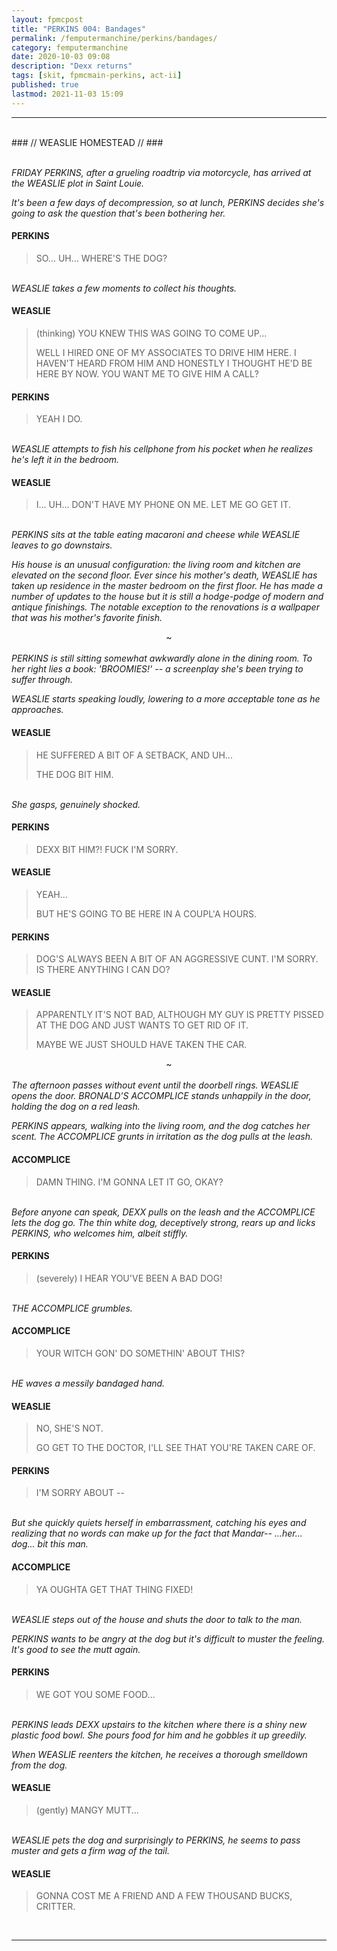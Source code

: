```yaml
---
layout: fpmcpost
title: "PERKINS 004: Bandages"
permalink: /femputermanchine/perkins/bandages/
category: femputermanchine
date: 2020-10-03 09:08
description: "Dexx returns"
tags: [skit, fpmcmain-perkins, act-ii]
published: true
lastmod: 2021-11-03 15:09
---
```

[//]: # ( 10/03/20  -added)
[//]: # ( 10/15/21  -linkout removed)
[//]: # ( 11/03/21  -title added)

*****
<br>
### // WEASLIE HOMESTEAD // ###

<br><i>FRIDAY PERKINS, after a grueling roadtrip via motorcycle, has arrived at the WEASLIE plot in Saint Louie. </i>

<i>It's been a few days of decompression, so at lunch, PERKINS decides she's going to ask the question that's been bothering her. </i>

#### PERKINS 

> SO... UH... WHERE'S THE DOG?

<br><I>WEASLIE takes a few moments to collect his thoughts. </i>

#### WEASLIE 

> (thinking) YOU KNEW THIS WAS GOING TO COME UP...
> 
> WELL I HIRED ONE OF MY ASSOCIATES TO DRIVE HIM HERE. I HAVEN'T HEARD FROM HIM AND HONESTLY I THOUGHT HE'D BE HERE BY NOW. YOU WANT ME TO GIVE HIM A CALL?

#### PERKINS 

> YEAH I DO. 

<br><I>WEASLIE attempts to fish his cellphone from his pocket when he realizes he's left it in the bedroom.</i>

#### WEASLIE 

> I... UH... DON'T HAVE MY PHONE ON ME. LET ME GO GET IT.

<br><I>PERKINS sits at the table eating macaroni and cheese while WEASLIE leaves to go downstairs.</i>

<i>His house is an unusual configuration: the living room and kitchen are elevated on the second floor. Ever since his mother's death, WEASLIE has taken up residence in the master bedroom on the first floor. He has made a number of updates to the house but it is still a hodge-podge of modern and antique finishings. The notable exception to the renovations is a wallpaper that was his mother's favorite finish.</i>

<center>~</center>
<br><i>PERKINS is still sitting somewhat awkwardly alone in the dining room. To her right lies a book: 'BROOMIES!' -- a screenplay she's been trying to suffer through.</i>

<i>WEASLIE starts speaking loudly, lowering to a more acceptable tone as he approaches.</i>

#### WEASLIE 

> HE SUFFERED A BIT OF A SETBACK, AND UH...
> 
> THE DOG BIT HIM.

<br><i>She gasps, genuinely shocked.</i>

#### PERKINS

> DEXX BIT HIM?! FUCK I'M SORRY.

#### WEASLIE 

> YEAH...
> 
> BUT HE'S GOING TO BE HERE IN A COUPL'A HOURS.

#### PERKINS 

> DOG'S ALWAYS BEEN A BIT OF AN AGGRESSIVE CUNT. I'M SORRY. IS THERE ANYTHING I CAN DO?

#### WEASLIE 

> APPARENTLY IT'S NOT BAD, ALTHOUGH MY GUY IS PRETTY PISSED AT THE DOG AND JUST WANTS TO GET RID OF IT. 
> 
> MAYBE WE JUST SHOULD HAVE TAKEN THE CAR.

<CENTER>~</CENTER>
<br><I>The afternoon passes without event until the doorbell rings. WEASLIE opens the door. BRONALD'S ACCOMPLICE stands unhappily in the door, holding the dog on a red leash. </i>

<i>PERKINS appears, walking into the living room, and the dog catches her scent. The ACCOMPLICE grunts in irritation as the dog pulls at the leash.</i>

#### ACCOMPLICE 

> DAMN THING. I'M GONNA LET IT GO, OKAY?

<br><I>Before anyone can speak, DEXX pulls on the leash and the ACCOMPLICE lets the dog go. The thin white dog, deceptively strong, rears up and licks PERKINS, who welcomes him, albeit stiffly.</i>

#### PERKINS 

> (severely) I HEAR YOU'VE BEEN A BAD DOG!

<br><I>THE ACCOMPLICE grumbles.</i>

#### ACCOMPLICE 

> YOUR WITCH GON' DO SOMETHIN' ABOUT THIS?

<br><I>HE waves a messily bandaged hand. </i>

#### WEASLIE 

> NO, SHE'S NOT.
> 
> GO GET TO THE DOCTOR, I'LL SEE THAT YOU'RE TAKEN CARE OF.

#### PERKINS 

> I'M SORRY ABOUT -- 

<br><I>But she quickly quiets herself in embarrassment, catching his eyes and realizing that no words can make up for the fact that Mandar-- ...her... dog... bit this man. </i>

#### ACCOMPLICE 

> YA OUGHTA GET THAT THING FIXED! 

<br><I>WEASLIE steps out of the house and shuts the door to talk to the man.</i>

<i>PERKINS wants to be angry at the dog but it's difficult to muster the feeling. It's good to see the mutt again.</i>

#### PERKINS 

> WE GOT YOU SOME FOOD...

<br><I>PERKINS leads DEXX upstairs to the kitchen where there is a shiny new plastic food bowl. She pours food for him and he gobbles it up greedily. </i>

<i>When WEASLIE reenters the kitchen, he receives a thorough smelldown from the dog. </i>

#### WEASLIE 

> (gently) MANGY MUTT...

<br><I>WEASLIE pets the dog and surprisingly to PERKINS, he seems to pass muster and gets a firm wag of the tail. </i>

#### WEASLIE

> GONNA COST ME A FRIEND AND A FEW THOUSAND BUCKS, CRITTER.

<br>

*****

